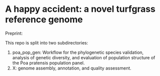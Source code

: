 # A happy accident: a novel turfgrass reference genome

Preprint: 

This repo is split into two subdirectories:

1. poa_pop_gen: Workflow for the phylogenetic species validation, analysis of genetic diversity, and evaluation of population structure of the Poa pratensis population panel.
2. X: genome assembly, annotation, and quality assessment.

